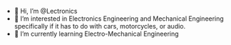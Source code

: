 - 👋 Hi, I’m @Lectronics
- 👀 I’m interested in Electronics Engineering and Mechanical Engineering specifically if it has to do with cars, motorcycles, or audio.
- 🌱 I’m currently learning Electro-Mechanical Engineering
<!--- 💞️ I’m looking to collaborate on ...
- 📫 How to reach me ...---!>

<!---
Lectronics/Lectronics is a ✨ special ✨ repository because its `README.md` (this file) appears on your GitHub profile.
You can click the Preview link to take a look at your changes.
--->
